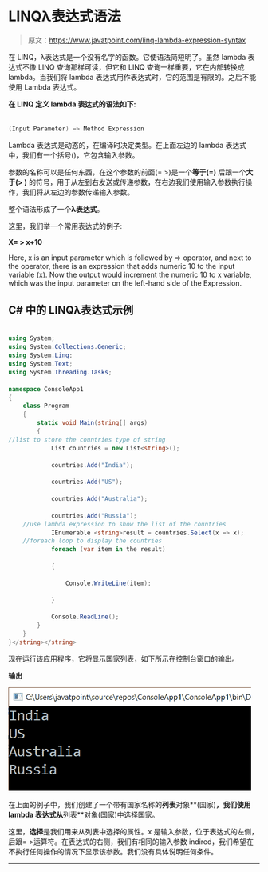 # LINQλ表达式语法

> 原文：<https://www.javatpoint.com/linq-lambda-expression-syntax>

在 LINQ，λ表达式是一个没有名字的函数。它使语法简短明了。虽然 lambda 表达式不像 LINQ 查询那样可读，但它和 LINQ 查询一样重要，它在内部转换成 lambda。当我们将 lambda 表达式用作表达式时，它的范围是有限的。之后不能使用 Lambda 表达式。

**在 LINQ 定义 lambda 表达式的语法如下:**

```cs

(Input Parameter) => Method Expression

```

Lambda 表达式是动态的，在编译时决定类型。在上面左边的 lambda 表达式中，我们有一个括号()，它包含输入参数。

参数的名称可以是任何东西，在这个参数的前面(= >)是一个**等于(=)** 后跟一个**大于(> )** 的符号，用于从左到右发送或传递参数，在右边我们使用输入参数执行操作，我们将从左边的参数传递输入参数。

整个语法形成了一个**λ表达式**。

这里，我们举一个常用表达式的例子:

**X= > x+10**

Here, x is an input parameter which is followed by => operator, and next to the operator, there is an expression that adds numeric 10 to the input variable (x). Now the output would increment the numeric 10 to x variable, which was the input parameter on the left-hand side of the Expression.

## C# 中的 LINQλ表达式示例

```cs

using System;
using System.Collections.Generic;
using System.Linq;
using System.Text;
using System.Threading.Tasks;

namespace ConsoleApp1
{
    class Program
    {
        static void Main(string[] args)
        {
//list to store the countries type of string
            List countries = new List<string>();

            countries.Add("India");

            countries.Add("US");

            countries.Add("Australia");

            countries.Add("Russia");
    //use lambda expression to show the list of the countries
            IEnumerable <string>result = countries.Select(x => x);
    //foreach loop to display the countries
            foreach (var item in the result) 

            {

                Console.WriteLine(item);

            }

            Console.ReadLine();
        }
    }
}</string></string> 
```

现在运行该应用程序，它将显示国家列表，如下所示在控制台窗口的输出。

**输出**

![LINQ Lambda Expression Syntax](img/527f8886d03b15647802a6e31ce51eee.png)

在上面的例子中，我们创建了一个带有国家名称的**列表**对象**(国家)**，我们使用 lambda 表达式从**列表**对象(国家)中选择国家。

这里，**选择**是我们用来从列表中选择的属性。x 是输入参数，位于表达式的左侧，后跟= >运算符。在表达式的右侧，我们有相同的输入参数 indired，我们希望在不执行任何操作的情况下显示该参数。我们没有具体说明任何条件。

* * *